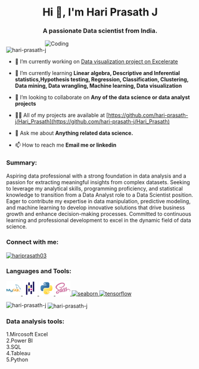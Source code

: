 <h1 align="center">Hi 👋, I'm Hari Prasath J</h1>
<h3 align="center">A passionate Data scientist from India.</h3>

<img align="right" alt="Coding" width="400" src="https://intellipaat.com/blog/wp-content/uploads/2015/07/Big-Data.gif">

<p align="left"> <img src="https://komarev.com/ghpvc/?username=hari-prasath-j&label=Profile%20views&color=0e75b6&style=flat" alt="hari-prasath-j" /> </p>

- 🔭 I’m currently working on [Data visualization project on Excelerate](https://experience.4excelerate.org/projects/external?category=Internship&page=1&tab=0&pageSize=6)

- 🌱 I’m currently learning **Linear algebra, Descriptive and Inferential statistics,Hypothesis testing, Regression, Classification, Clustering, Data mining, Data wrangling, Machine learning, Data visualization**

- 👯 I’m looking to collaborate on **Any of the data science or data analyst projects**

- 👨‍💻 All of my projects are available at [https://github.com/hari-prasath-j/Hari_Prasath](https://github.com/hari-prasath-j/Hari_Prasath)

- 💬 Ask me about **Anything related data science.**

- 📫 How to reach me **Email me or linkedin**

<h3 align="left">Summary:</h3>
<p align="left">
Aspiring data professional with a strong foundation in data analysis and a passion for extracting meaningful 
insights from complex datasets. Seeking to leverage my analytical skills, programming proficiency, and statistical 
knowledge to transition from a Data Analyst role to a Data Scientist position. Eager to contribute my expertise in 
data manipulation, predictive modeling, and machine learning to develop innovative solutions that drive business 
growth and enhance decision-making processes. Committed to continuous learning and professional development 
to excel in the dynamic field of data science.

</p>

<h3 align="left">Connect with me:</h3>
<p align="left">
<a href="https://linkedin.com/in/hariprasath03" target="blank"><img align="center" src="https://raw.githubusercontent.com/rahuldkjain/github-profile-readme-generator/master/src/images/icons/Social/linked-in-alt.svg" alt="hariprasath03" height="30" width="40" /></a>
</p>

<h3 align="left">Languages and Tools:</h3>
<p align="left"> <a href="https://www.mysql.com/" target="_blank" rel="noreferrer"> <img src="https://raw.githubusercontent.com/devicons/devicon/master/icons/mysql/mysql-original-wordmark.svg" alt="mysql" width="40" height="40"/> </a> <a href="https://pandas.pydata.org/" target="_blank" rel="noreferrer"> <img src="https://raw.githubusercontent.com/devicons/devicon/2ae2a900d2f041da66e950e4d48052658d850630/icons/pandas/pandas-original.svg" alt="pandas" width="40" height="40"/> </a> <a href="https://www.python.org" target="_blank" rel="noreferrer"> <img src="https://raw.githubusercontent.com/devicons/devicon/master/icons/python/python-original.svg" alt="python" width="40" height="40"/> </a> <a href="https://sass-lang.com" target="_blank" rel="noreferrer"> <img src="https://raw.githubusercontent.com/devicons/devicon/master/icons/sass/sass-original.svg" alt="sass" width="40" height="40"/> </a> <a href="https://seaborn.pydata.org/" target="_blank" rel="noreferrer"> <img src="https://seaborn.pydata.org/_images/logo-mark-lightbg.svg" alt="seaborn" width="40" height="40"/> </a> <a href="https://www.tensorflow.org" target="_blank" rel="noreferrer"> <img src="https://www.vectorlogo.zone/logos/tensorflow/tensorflow-icon.svg" alt="tensorflow" width="40" height="40"/> </a> </p>

<p><img align="left" src="https://github-readme-stats.vercel.app/api/top-langs?username=hari-prasath-j&show_icons=true&locale=en&layout=compact" alt="hari-prasath-j" /></p>

<p>&nbsp;<img align="center" src="https://github-readme-stats.vercel.app/api?username=hari-prasath-j&show_icons=true&locale=en" alt="hari-prasath-j" /></p>



<h3 align="left">Data analysis tools:</h3>
1.Mircosoft Excel<br>
2.Power BI <br>
3.SQL <br>
4.Tableau<br>
5.Python<br>
